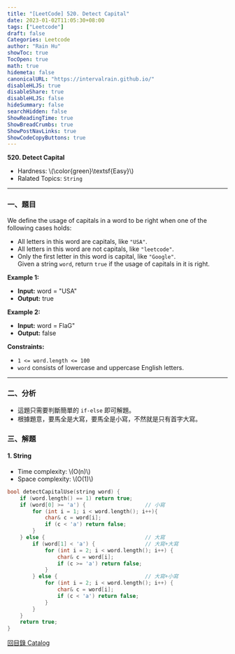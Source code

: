 ```yaml
---
title: "[LeetCode] 520. Detect Capital"
date: 2023-01-02T11:05:30+08:00
tags: ["Leetcode"]
draft: false
Categories: Leetcode
author: "Rain Hu"
showToc: true
TocOpen: true
math: true
hidemeta: false
canonicalURL: "https://intervalrain.github.io/"
disableHLJS: true
disableShare: true
disableHLJS: false
hideSummary: false
searchHidden: false
ShowReadingTime: true
ShowBreadCrumbs: true
ShowPostNavLinks: true
ShowCodeCopyButtons: true
---
```

**520. Detect Capital**
+ Hardness: \\(\color{green}\textsf{Easy}\\)
+ Ralated Topics: `String`
---
### 一、題目
We define the usage of capitals in a word to be right when one of the following cases holds:  
+ All letters in this word are capitals, like `"USA"`.  
+ All letters in this word are not capitals, like `"leetcode"`.  
+ Only the first letter in this word is capital, like `"Google"`.  
Given a string `word`, return `true` if the usage of capitals in it is right.  

**Example 1:**  
+ **Input:** word = "USA"
+ **Output:** true 

**Example 2:**
+ **Input:** word = FlaG"
+ **Output:** false

**Constraints:**
+ `1 <= word.length <= 100`
+ `word` consists of lowercase and uppercase English letters.

---

### 二、分析
+ 這題只需要判斷簡單的 `if-else` 即可解題。
+ 根據題意，要馬全是大寫，要馬全是小寫，不然就是只有首字大寫。

### 三、解題
#### 1. String
+ Time complexity: \\(O(n)\\)
+ Space complexity: \\(O(1)\\)
```C++
bool detectCapitalUse(string word) {
    if (word.length() == 1) return true;
    if (word[0] >= 'a') {                   // 小寫
        for (int i = 1; i < word.length(); i++){
            char& c = word[i];
            if (c < 'a') return false;
        } 
    } else {                                // 大寫
        if (word[1] < 'a') {                // 大寫+大寫
            for (int i = 2; i < word.length(); i++) {
                char& c = word[i];
                if (c >= 'a') return false;
            }
        } else {                            // 大寫+小寫
            for (int i = 2; i < word.length(); i++) {
                char& c = word[i];
                if (c < 'a') return false;
            }
        }
    }
    return true;
}
```
[回目錄 Catalog](/leetcode)